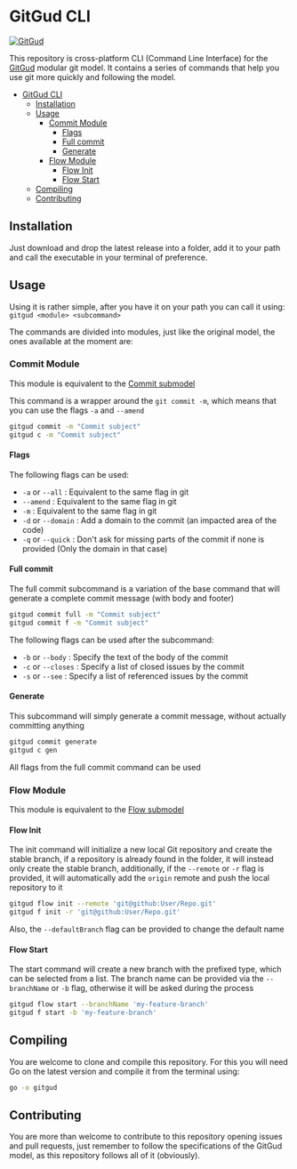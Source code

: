 # GitGud CLI

[![GitGud](https://img.shields.io/badge/GitGud-v1.0-red?style=flat-square)](https://github.com/HRKings/GitGud/tree/stable)

This repository is cross-platform CLI (Command Line Interface) for the [GitGud](https://github.com/HRKings/GitGud/tree/stable) modular git model. It contains a series of commands that help you use git more quickly and following the model.

- [GitGud CLI](#gitgud-cli)
  - [Installation](#installation)
  - [Usage](#usage)
    - [Commit Module](#commit-module)
      - [Flags](#flags)
      - [Full commit](#full-commit)
      - [Generate](#generate)
    - [Flow Module](#flow-module)
      - [Flow Init](#flow-init)
      - [Flow Start](#flow-start)
  - [Compiling](#compiling)
  - [Contributing](#contributing)

## Installation

Just download and drop the latest release into a folder, add it to your path and call the executable in your terminal of preference.

## Usage

Using it is rather simple, after you have it on your path you can call it using: `gitgud <module> <subcommand>`

The commands are divided into modules, just like the original model, the ones available at the moment are:

### Commit Module

This module is equivalent to the [Commit submodel](https://github.com/HRKings/GitGud/blob/stable/Git/Commit.md)

This command is a wrapper around the `git commit -m`, which means that you can use the flags `-a` and `--amend`

```Bash
gitgud commit -m "Commit subject"
gitgud c -m "Commit subject"
```

#### Flags

The following flags can be used:

- `-a` or `--all` : Equivalent to the same flag in git
- `--amend` : Equivalent to the same flag in git
- `-m` : Equivalent to the same flag in git
- `-d` or `--domain` : Add a domain to the commit (an impacted area of the code)
- `-q` or `--quick` : Don't ask for missing parts of the commit if none is provided (Only the domain in that case)

#### Full commit

The full commit subcommand is a variation of the base command that will generate a complete commit message (with body and footer)

```Bash
gitgud commit full -m "Commit subject"
gitgud commit f -m "Commit subject"
```

The following flags can be used after the subcommand:

- `-b` or `--body` :  Specify the text of the body of the commit
- `-c` or `--closes` : Specify a list of closed issues by the commit
- `-s` or `--see` : Specify a list of referenced issues by the commit

#### Generate

This subcommand will simply generate a commit message, without actually committing anything

```Bash
gitgud commit generate
gitgud c gen
```

All flags from the full commit command can be used

### Flow Module

This module is equivalent to the [Flow submodel](https://github.com/HRKings/GitGud/blob/stable/Flow/GitGud_Flow.md)

#### Flow Init

The init command will initialize a new local Git repository and create the stable branch, if a repository is already found in the folder, it will instead only create the stable branch, additionally, if the `--remote` or `-r` flag is provided, it will automatically add the `origin` remote and push the local repository to it

```Bash
gitgud flow init --remote 'git@github:User/Repo.git'
gitgud f init -r 'git@github:User/Repo.git'
```

Also, the `--defaultBranch` flag can be provided to change the default name

#### Flow Start

The start command will create a new branch with the prefixed type, which can be selected from a list. The branch name can be provided via the `--branchName` or `-b` flag, otherwise it will be asked during the process

```Bash
gitgud flow start --branchName 'my-feature-branch'
gitgud f start -b 'my-feature-branch'
```

## Compiling

You are welcome to clone and compile this repository. For this you will need Go on the latest version and compile it from the terminal using:

```Bash
go -o gitgud
```

## Contributing

You are more than welcome to contribute to this repository opening issues and pull requests, just remember to follow the specifications of the GitGud model, as this repository follows all of it (obviously).
